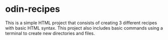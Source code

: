 # odin-recipes
This is a simple HTML project that consists of creating 3 different recipes with basic HTML syntax. This project also includes basic commands using a terminal to create new directories and files.
